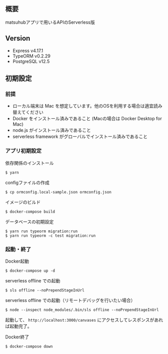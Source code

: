 ## 概要
matsuhubアプリで用いるAPIのServerless版

## Version
- Express v4.17.1
- TypeORM v0.2.29
- PostgreSQL v12.5

## 初期設定
### 前提
- ローカル端末は Mac を想定しています。他のOSを利用する場合は適宜読み替えてください
- Docker をインストール済みであること (Macの場合は Docker Desktop for Mac)
- node.js がインストール済みであること
- serverless framework がグローバルでインストール済みであること

### アプリ初期設定
依存関係のインストール
```
$ yarn
```

configファイルの作成
```
$ cp ormconfig.local-sample.json ormconfig.json
```

イメージのビルド
```
$ docker-compose build
```

データベースの初期設定
```
$ yarn run typeorm migration:run
$ yarn run typeorm -c test migration:run
```

### 起動・終了
Docker起動
```
$ docker-compose up -d
```

serverless offline での起動
```
$ sls offline --noPrependStageInUrl
```

serverless offline での起動（リモートデバッグを行いたい場合）
```
$ node --inspect node_modules/.bin/sls offline --noPrependStageInUrl
```

起動して、 `http://localhost:3000/canvases` にアクセスしてレスポンスがあれば起動完了。

Docker終了
```
$ docker-compose down
```